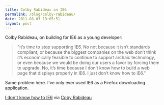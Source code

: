 ```yaml
---
title: Colby Rabideau on IE6
permalink: /blog/colby-rabideau/
date: 2011-08-03 13:05:51
layout: post
---
```


Colby Rabideau, on building for IE6 as a young developer:

> "It’s time to stop supporting IE6. No not because it isn’t standards compliant, or because the biggest companies on the web don’t think it’s economically feasible to continue to support archaic technology, or even because we would be doing our users a favor by forcing them to upgrade. No, it’s time because I don’t know how to build a web page that displays properly in IE6. I just don’t know how to IE6."

Same problem here. I've only ever used IE6 as a Firefox downloading application. 

[I don't know how to IE6](http://blog.colbyrabideau.com/post/8317497197/i-dont-know-how-to-ie6) via [Coby Rabideau](http://blog.colbyrabideau.com)